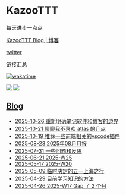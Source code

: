 # KazooTTT
每天进步一点点

[KazooTTT Blog | 博客](https://blog.kazoottt.top)

[twitter](https://x.com/KazooTTT)

[链接汇总](https://bento.me/kazoottt)

[![wakatime](https://wakatime.com/badge/user/d3dc2570-e4bf-4469-b0c2-127b495e8b91.svg)](https://wakatime.com/@d3dc2570-e4bf-4469-b0c2-127b495e8b91)

<a href="https://github.com/anuraghazra/github-readme-stats">
  <img align="left" src="https://github-readme-stats.vercel.app/api?username=KazooTTT&theme=radical" />
</a>

<a href="https://github.com/anuraghazra/github-readme-stats">
  <img src="https://github-readme-stats.vercel.app/api/top-langs/?username=KazooTTT&theme=radical" />
</a>

## [Blog](https://blog.kazoottt.top/posts/)
<!-- BLOG-POST-LIST:START -->
 - [2025-10-26 重新明确笔记软件和博客的边界](https://blog.kazoottt.top/think/re-clarify-the-boundary-between-note-taking-software-and-blogs/)
 - [2025-10-21 聊聊我不喜欢 atlas 的几点](https://blog.kazoottt.top/wiki/alking-about-things-i-dislike-about-atlas/)
 - [2025-10-19 推荐一些前端相关的vscode插件](https://blog.kazoottt.top/build/%E6%8E%A8%E8%8D%90%E4%B8%80%E4%BA%9Bvscode%E6%8F%92%E4%BB%B6/)
 - [2025-08-23 2025年08月月报](https://blog.kazoottt.top/reports/2025-08-monthly-report/)
 - [2025-07-31 一些问题和反思](https://blog.kazoottt.top/think/reflections-about-work/)
 - [2025-06-21 2025-W25](https://blog.kazoottt.top/reports/2025-W25/)
 - [2025-05-17 2025-W20](https://blog.kazoottt.top/reports/2025-W20/)
 - [2025-05-09 临时决定的五一上海之行](https://blog.kazoottt.top/daily/shanghai-trip/)
 - [2025-04-29 目前学习知识的方法](https://blog.kazoottt.top/think/%E7%9B%AE%E5%89%8D%E5%AD%A6%E4%B9%A0%E7%9F%A5%E8%AF%86%E7%9A%84%E6%96%B9%E6%B3%95/)
 - [2025-04-26 2025-W17 Gap 了 2 个月](https://blog.kazoottt.top/reports/2025-W17/)<!-- BLOG-POST-LIST:END -->
